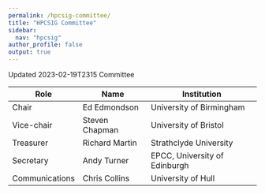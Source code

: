 ```yaml
---
permalink: /hpcsig-committee/
title: "HPCSIG Committee"
sidebar:
  nav: "hpcsig"
author_profile: false
output: true
---
```


Updated 2023-02-19T2315
Committee

| Role           | Name           | Institution                      |
| -------------- | -------------- | -------------------------------- |
| Chair          | Ed Edmondson   | University of Birmingham         |
| Vice-chair     | Steven Chapman | University of Bristol            |
| Treasurer      | Richard Martin | Strathclyde University           |
| Secretary      | Andy Turner    | EPCC, University of Edinburgh    |
| Communications | Chris Collins  | University of Hull               |
